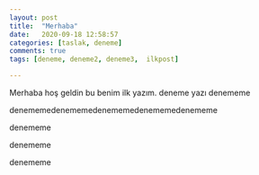 ```yaml
---
layout: post
title:  "Merhaba"
date:   2020-09-18 12:58:57
categories: [taslak, deneme]
comments: true
tags: [deneme, deneme2, deneme3,  ilkpost]

---
```

Merhaba hoş geldin bu benim ilk yazım.
deneme yazı
denememe

<!--more-->

denememedenememedenememedenememedenememe

denememe

denememe

denememe

<!--stackedit_data:
eyJoaXN0b3J5IjpbLTgzNDU0MjI3MSw3Mjk0MTI0MDFdfQ==
-->

